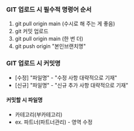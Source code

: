 ### GIT 업로드 시 필수적 명령어 순서
1. git pull origin main (수시로 해 주는 게 좋음)
2. git 커밋 업로드
3. git pull origin main (한 번 더)
4. git push origin "본인브랜치명"

### GIT 업로드 시 커밋명
- [수정] "파일명" - "수정 사항 대략적으로 기재"
- [신규] "파일명" - "신규 추가 사항 대략적으로 기재"

#### 커밋할 시 파일명
- 카테고리(부카테고리)
- ex. 파트너(파트너관리) - 영역 수정

